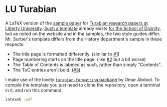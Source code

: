 LU Turabian
===========

A LaTeX version of the [sample paper][sample] for [Turabian research papers at
Liberty University][guide]. [Such a template][template] already exists [for the
School of Divinity][divinity], but as noted on the website and in the samples,
the two style guides differ. Mr. Surber's template differs from the History
department's sample in these respects:

- The title page is formatted differently. (similar to [#1][i1])
- Page numbering starts on the title page. (like [#2][i2] but a bit worse)
- The Table of Contents is labeled as such, rather than simply "Contents".
- The ToC entries aren't bold. ([#3][i3])

I make use of the lovely [`turabian-formatting` package][package] by Omar
Abdool. To compile the template you just need to clone the repository, open a
terminal in it, and run this command:
```sh
latexmk -pdf
```

[divinity]: https://www.liberty.edu/divinity/index.cfm?PID=28160
[guide]: https://www.liberty.edu/academics/casas/academicsuccess/index.cfm?PID=11954
[i1]: https://github.com/samestep/lu-turabian/issues/1
[i2]: https://github.com/samestep/lu-turabian/issues/2
[i3]: https://github.com/samestep/lu-turabian/issues/3
[package]: https://ctan.org/pkg/turabian-formatting
[sample]: https://www.liberty.edu/media/1171/Turabian_-_Non-Divinity_-_Notes-Bibliography_Format.pdf
[template]: https://www.overleaf.com/latex/templates/lu-turabian-latex-template-with-user-guide/dpdyjndnjkgy
